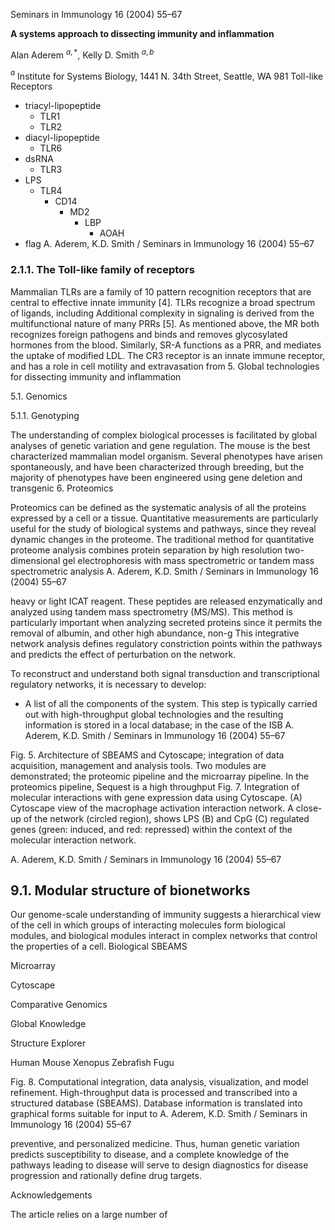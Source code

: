
Seminars in Immunology 16 (2004) 55–67

**A systems approach to dissecting immunity and inflammation**

Alan Aderem ${}^{a,*}$, Kelly D. Smith ${}^{a,b}$

${}^{a}$ Institute for Systems Biology, 1441 N. 34th Street, Seattle, WA 981
Toll-like Receptors

- triacyl-lipopeptide
  - TLR1
  - TLR2
- diacyl-lipopeptide
  - TLR6
- dsRNA
  - TLR3
- LPS
  - TLR4
    - CD14
      - MD2
        - LBP
          - AOAH
- flag
A. Aderem, K.D. Smith / Seminars in Immunology 16 (2004) 55–67

### 2.1.1. The Toll-like family of receptors

Mammalian TLRs are a family of 10 pattern recognition receptors that are central to effective innate immunity [4]. TLRs recognize a broad spectrum of ligands, including
Additional complexity in signaling is derived from the multifunctional nature of many PRRs [5]. As mentioned above, the MR both recognizes foreign pathogens and binds and removes glycosylated hormones from the blood. Similarly, SR-A functions as a PRR, and mediates the uptake of modified LDL. The CR3 receptor is an innate immune receptor, and has a role in cell motility and extravasation from
5. Global technologies for dissecting immunity and inflammation

5.1. Genomics

5.1.1. Genotyping

The understanding of complex biological processes is facilitated by global analyses of genetic variation and gene regulation. The mouse is the best characterized mammalian model organism. Several phenotypes have arisen spontaneously, and have been characterized through breeding, but the majority of phenotypes have been engineered using gene deletion and transgenic
6. Proteomics

Proteomics can be defined as the systematic analysis of all the proteins expressed by a cell or a tissue. Quantitative measurements are particularly useful for the study of biological systems and pathways, since they reveal dynamic changes in the proteome. The traditional method for quantitative proteome analysis combines protein separation by high resolution two-dimensional gel electrophoresis with mass spectrometric or tandem mass spectrometric analysis
A. Aderem, K.D. Smith / Seminars in Immunology 16 (2004) 55–67

heavy or light ICAT reagent. These peptides are released enzymatically and analyzed using tandem mass spectrometry (MS/MS). This method is particularly important when analyzing secreted proteins since it permits the removal of albumin, and other high abundance, non-g
This integrative network analysis defines regulatory constriction points within the pathways and predicts the effect of perturbation on the network.

To reconstruct and understand both signal transduction and transcriptional regulatory networks, it is necessary to develop:

- A list of all the components of the system. This step is typically carried out with high-throughput global technologies and the resulting information is stored in a local database; in the case of the ISB
A. Aderem, K.D. Smith / Seminars in Immunology 16 (2004) 55–67

Fig. 5. Architecture of SBEAMS and Cytoscape; integration of data acquisition, management and analysis tools. Two modules are demonstrated; the proteomic pipeline and the microarray pipeline. In the proteomics pipeline, Sequest is a high throughput
Fig. 7. Integration of molecular interactions with gene expression data using Cytoscape. (A) Cytoscape view of the macrophage activation interaction network. A close-up of the network (circled region), shows LPS (B) and CpG (C) regulated genes (green: induced, and red: repressed) within the context of the molecular interaction network.

A. Aderem, K.D. Smith / Seminars in Immunology 16 (2004) 55–67

## 9.1. Modular structure of bionetworks

Our genome-scale understanding of immunity suggests a hierarchical view of the cell in which groups of interacting molecules form biological modules, and biological modules interact in complex networks that control the properties of a cell. Biological
SBEAMS

Microarray

Cytoscape

Comparative Genomics

Global Knowledge

Structure Explorer

Human
Mouse
Xenopus
Zebrafish
Fugu

Fig. 8. Computational integration, data analysis, visualization, and model refinement. High-throughput data is processed and transcribed into a structured database (SBEAMS). Database information is translated into graphical forms suitable for input to
A. Aderem, K.D. Smith / Seminars in Immunology 16 (2004) 55–67

preventive, and personalized medicine. Thus, human genetic variation predicts susceptibility to disease, and a complete knowledge of the pathways leading to disease will serve to design diagnostics for disease progression and rationally define drug targets.

Acknowledgements

The article relies on a large number of